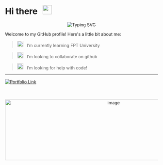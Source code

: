 <h1>
  Hi there <img src="https://github.com/user-attachments/assets/649bfa40-72ed-4bef-9f79-e4b9ae17965d" alt="wave icon" width="30" height="30" style="margin-left: 10px;" />
</h1>

<p align="center">
  <img src="https://readme-typing-svg.herokuapp.com?font=Fira+Code&weight=600&size=22&pause=1000&color=007EC6&center=true&vCenter=true&width=435&lines=Welcome+to+my+GitHub!;Software+Engineer" alt="Typing SVG" />
</p>


Welcome to my GitHub profile! Here's a little bit about me:

> <img src="https://github.com/user-attachments/assets/22c991a3-72d6-4812-8a89-f83701ecbfdd" alt="icon" width="20" height="20" style="margin-right: 8px;"/>  I’m currently learning FPT University

> <img src="https://github.com/user-attachments/assets/b42a44d4-f1d6-4416-b619-b23e0101c7b0" alt="icon" width="20" height="20" style="margin-right: 8px;"/>  I’m looking to collaborate on github

> <img src="https://github.com/user-attachments/assets/332c2d58-4e2d-489e-8c44-c8b000a15ba5" alt="icon" width="20" height="20" style="margin-right: 8px;"/>  I’m looking for help with code!
----
<a href="https://huyfolio.vercel.app/" target="_blank">
  <img src="https://img.shields.io/badge/-Visit%20My%20Portfolio-blue?style=for-the-badge&logo=google-chrome&logoColor=white" alt="Portfolio Link" />
</a>
<div align="center" style="margin-top: 50px;">
  <img src="https://github.com/user-attachments/assets/2244595d-1b72-409c-8347-8a552ed08b7c" alt="image" width="700" height="200" />
</div>

